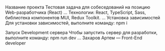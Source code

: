 Название проекта
Тестовая задача для собеседований на
позицию Web-разработчика (React)
...
Технологии: React, TypeScript, Sass, библиотека компонентов MUI, Redux Toolkit.
...
Установка зависимостей
Для установки зависимостей, выполните команду: npm i

Запуск Development сервера
Чтобы запустить сервер для разработки, выполните команду: npm run dev
...
Захаров Артем — Front-End developer
